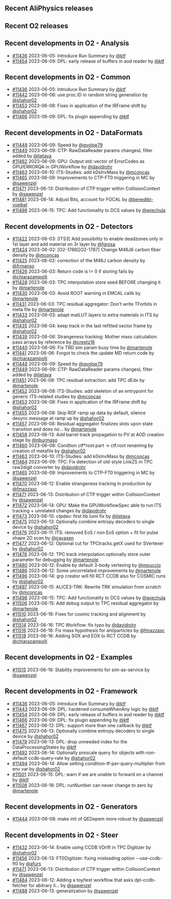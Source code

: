 ## Recent AliPhysics releases
## Recent O2 releases
## Recent developments in O2 - Analysis
- [\#11436](https://github.com/AliceO2Group/AliceO2/pull/11436) 2023-06-05: Introduce Run Summary by [@ktf](https://github.com/ktf)
- [\#11454](https://github.com/AliceO2Group/AliceO2/pull/11454) 2023-06-09: DPL: early release of buffers in aod reader by [@ktf](https://github.com/ktf)
## Recent developments in O2 - Common
- [\#11436](https://github.com/AliceO2Group/AliceO2/pull/11436) 2023-06-05: Introduce Run Summary by [@ktf](https://github.com/ktf)
- [\#11442](https://github.com/AliceO2Group/AliceO2/pull/11442) 2023-06-06: use proc.ID in random string generation by [@shahor02](https://github.com/shahor02)
- [\#11453](https://github.com/AliceO2Group/AliceO2/pull/11453) 2023-06-08: Fixes in application of the IRFrame shift by [@shahor02](https://github.com/shahor02)
- [\#11466](https://github.com/AliceO2Group/AliceO2/pull/11466) 2023-06-09: DPL: fix plugin appending by [@ktf](https://github.com/ktf)
## Recent developments in O2 - DataFormats
- [\#11448](https://github.com/AliceO2Group/AliceO2/pull/11448) 2023-06-09: Speed by [@gvolpe79](https://github.com/gvolpe79)
- [\#11449](https://github.com/AliceO2Group/AliceO2/pull/11449) 2023-06-09: CTP: RawDataReader params changesL filter added by [@lietava](https://github.com/lietava)
- [\#11462](https://github.com/AliceO2Group/AliceO2/pull/11462) 2023-06-09: GPU: Output std::vector of ErrorCodes as GPU/ERRORQA in GPUWorkflow by [@davidrohr](https://github.com/davidrohr)
- [\#11463](https://github.com/AliceO2Group/AliceO2/pull/11463) 2023-06-10: ITS-Studies: add k0sInvMass by [@mconcas](https://github.com/mconcas)
- [\#11465](https://github.com/AliceO2Group/AliceO2/pull/11465) 2023-06-09: Improvements to CTP-FT0 triggering in MC by [@sawenzel](https://github.com/sawenzel)
- [\#11471](https://github.com/AliceO2Group/AliceO2/pull/11471) 2023-06-13: Distribution of CTP trigger within CollisionContext by [@sawenzel](https://github.com/sawenzel)
- [\#11481](https://github.com/AliceO2Group/AliceO2/pull/11481) 2023-06-14: Adjust Bits, account for FOCAL by [@benedikt-voelkel](https://github.com/benedikt-voelkel)
- [\#11498](https://github.com/AliceO2Group/AliceO2/pull/11498) 2023-06-15: TPC: Add functionality to DCS values by [@wiechula](https://github.com/wiechula)
## Recent developments in O2 - Detectors
- [\#11422](https://github.com/AliceO2Group/AliceO2/pull/11422) 2023-06-03: [ITS3] Add possibility to enable deadzones only in 1st layer and add material on 3r layer by [@fgrosa](https://github.com/fgrosa)
- [\#11424](https://github.com/AliceO2Group/AliceO2/pull/11424) 2023-06-02:  [O2-1788][O2-1787] Change M46J6 carbon fiber density by [@mconcas](https://github.com/mconcas)
- [\#11425](https://github.com/AliceO2Group/AliceO2/pull/11425) 2023-06-02: correction of the  M46J carbon density by [@frmanso](https://github.com/frmanso)
- [\#11426](https://github.com/AliceO2Group/AliceO2/pull/11426) 2023-06-03: Return code is != 0 if storing fails by [@chiarazampolli](https://github.com/chiarazampolli)
- [\#11428](https://github.com/AliceO2Group/AliceO2/pull/11428) 2023-06-03: TPC interpolation store seed BEFORE changing it by [@martenole](https://github.com/martenole)
- [\#11430](https://github.com/AliceO2Group/AliceO2/pull/11430) 2023-06-03: Avoid ROOT warning in EMCAL calib by [@martenole](https://github.com/martenole)
- [\#11431](https://github.com/AliceO2Group/AliceO2/pull/11431) 2023-06-03: TPC residual aggregator: Don't write TForbits in meta file by [@martenole](https://github.com/martenole)
- [\#11433](https://github.com/AliceO2Group/AliceO2/pull/11433) 2023-06-03: adapt matLUT layers to extra materials in ITS by [@shahor02](https://github.com/shahor02)
- [\#11435](https://github.com/AliceO2Group/AliceO2/pull/11435) 2023-06-04: keep track in the last refitted sector frame by [@shahor02](https://github.com/shahor02)
- [\#11439](https://github.com/AliceO2Group/AliceO2/pull/11439) 2023-06-06: Strangeness tracking: Mother mass calculation: pass arrays by reference by [@creetz16](https://github.com/creetz16)
- [\#11440](https://github.com/AliceO2Group/AliceO2/pull/11440) 2023-06-06: Fix TRD sim param busy time by [@martenole](https://github.com/martenole)
- [\#11441](https://github.com/AliceO2Group/AliceO2/pull/11441) 2023-06-06: Forgot to check the update MD return code by [@chiarazampolli](https://github.com/chiarazampolli)
- [\#11448](https://github.com/AliceO2Group/AliceO2/pull/11448) 2023-06-09: Speed by [@gvolpe79](https://github.com/gvolpe79)
- [\#11449](https://github.com/AliceO2Group/AliceO2/pull/11449) 2023-06-09: CTP: RawDataReader params changesL filter added by [@lietava](https://github.com/lietava)
- [\#11451](https://github.com/AliceO2Group/AliceO2/pull/11451) 2023-06-08: TPC residual extraction: add TPC dEdx by [@martenole](https://github.com/martenole)
- [\#11452](https://github.com/AliceO2Group/AliceO2/pull/11452) 2023-06-08: ITS-Studies: add skeleton of an entrypoint for generic ITS-related studies by [@mconcas](https://github.com/mconcas)
- [\#11453](https://github.com/AliceO2Group/AliceO2/pull/11453) 2023-06-08: Fixes in application of the IRFrame shift by [@shahor02](https://github.com/shahor02)
- [\#11455](https://github.com/AliceO2Group/AliceO2/pull/11455) 2023-06-08: Skip ROF ramp up data by default, silence desync.message at ramp up by [@shahor02](https://github.com/shahor02)
- [\#11457](https://github.com/AliceO2Group/AliceO2/pull/11457) 2023-06-08: Residual aggregator finalizes slots upon state transition and does no… by [@martenole](https://github.com/martenole)
- [\#11458](https://github.com/AliceO2Group/AliceO2/pull/11458) 2023-06-13: Add barrel track propagation to PV at AOD creation stage by [@nburmaso](https://github.com/nburmaso)
- [\#11460](https://github.com/AliceO2Group/AliceO2/pull/11460) 2023-06-08: Condtion ctf*root.part -> ctf.root renaming by creation of metafile by [@shahor02](https://github.com/shahor02)
- [\#11463](https://github.com/AliceO2Group/AliceO2/pull/11463) 2023-06-10: ITS-Studies: add k0sInvMass by [@mconcas](https://github.com/mconcas)
- [\#11464](https://github.com/AliceO2Group/AliceO2/pull/11464) 2023-06-09: TPC: Fix detection of old-style LinkZS in TPC raw2digit converter by [@davidrohr](https://github.com/davidrohr)
- [\#11465](https://github.com/AliceO2Group/AliceO2/pull/11465) 2023-06-09: Improvements to CTP-FT0 triggering in MC by [@sawenzel](https://github.com/sawenzel)
- [\#11470](https://github.com/AliceO2Group/AliceO2/pull/11470) 2023-06-12: Enable strangeness tracking in production by [@fmazzasc](https://github.com/fmazzasc)
- [\#11471](https://github.com/AliceO2Group/AliceO2/pull/11471) 2023-06-13: Distribution of CTP trigger within CollisionContext by [@sawenzel](https://github.com/sawenzel)
- [\#11472](https://github.com/AliceO2Group/AliceO2/pull/11472) 2023-06-14: GPU: Make the GPUWorkflowSpec able to run ITS tracking + unrelated changes by [@davidrohr](https://github.com/davidrohr)
- [\#11473](https://github.com/AliceO2Group/AliceO2/pull/11473) 2023-06-10: ctpdev: first hb lumi fix by [@lietava](https://github.com/lietava)
- [\#11475](https://github.com/AliceO2Group/AliceO2/pull/11475) 2023-06-13: Optionally combine entropy decoders to single device  by [@shahor02](https://github.com/shahor02)
- [\#11476](https://github.com/AliceO2Group/AliceO2/pull/11476) 2023-06-11: ITS: removed EoS / non EoS option + fit for pulse shape 2D scan by [@iravasen](https://github.com/iravasen)
- [\#11477](https://github.com/AliceO2Group/AliceO2/pull/11477) 2023-06-12: Optional cut for TPCtracks.getX used for SVertexer by [@shahor02](https://github.com/shahor02)
- [\#11478](https://github.com/AliceO2Group/AliceO2/pull/11478) 2023-06-12: TPC track interpolation optionally store outer parameter for debugging by [@martenole](https://github.com/martenole)
- [\#11480](https://github.com/AliceO2Group/AliceO2/pull/11480) 2023-06-12: Enable by default 3-body vertexing by [@mpuccio](https://github.com/mpuccio)
- [\#11486](https://github.com/AliceO2Group/AliceO2/pull/11486) 2023-06-12: Some uncorrelated improvements by [@martenole](https://github.com/martenole)
- [\#11496](https://github.com/AliceO2Group/AliceO2/pull/11496) 2023-06-14: grp creator will fill RCT CCDB also for COSMIC runs by [@shahor02](https://github.com/shahor02)
- [\#11497](https://github.com/AliceO2Group/AliceO2/pull/11497) 2023-06-15: ALICE3-TRK: Rewrite TRK simulation from scratch by [@mconcas](https://github.com/mconcas)
- [\#11498](https://github.com/AliceO2Group/AliceO2/pull/11498) 2023-06-15: TPC: Add functionality to DCS values by [@wiechula](https://github.com/wiechula)
- [\#11506](https://github.com/AliceO2Group/AliceO2/pull/11506) 2023-06-15: Add debug output to TPC residual aggregator by [@martenole](https://github.com/martenole)
- [\#11510](https://github.com/AliceO2Group/AliceO2/pull/11510) 2023-06-16: Fixes for cosmic tracking and alignment by [@shahor02](https://github.com/shahor02)
- [\#11514](https://github.com/AliceO2Group/AliceO2/pull/11514) 2023-06-16: TPC Workflow: fix typo by [@davidrohr](https://github.com/davidrohr)
- [\#11516](https://github.com/AliceO2Group/AliceO2/pull/11516) 2023-06-16: Fix mass hypothesis for antiparticles by [@fmazzasc](https://github.com/fmazzasc)
- [\#11518](https://github.com/AliceO2Group/AliceO2/pull/11518) 2023-06-16: Adding SOX and EOX to RCT CCDB by [@chiarazampolli](https://github.com/chiarazampolli)
## Recent developments in O2 - Examples
- [\#11515](https://github.com/AliceO2Group/AliceO2/pull/11515) 2023-06-16: Stability improvements for sim-as-service by [@sawenzel](https://github.com/sawenzel)
## Recent developments in O2 - Framework
- [\#11436](https://github.com/AliceO2Group/AliceO2/pull/11436) 2023-06-05: Introduce Run Summary by [@ktf](https://github.com/ktf)
- [\#11443](https://github.com/AliceO2Group/AliceO2/pull/11443) 2023-06-09: DPL: hardened consumeWhenAny logic by [@ktf](https://github.com/ktf)
- [\#11454](https://github.com/AliceO2Group/AliceO2/pull/11454) 2023-06-09: DPL: early release of buffers in aod reader by [@ktf](https://github.com/ktf)
- [\#11466](https://github.com/AliceO2Group/AliceO2/pull/11466) 2023-06-09: DPL: fix plugin appending by [@ktf](https://github.com/ktf)
- [\#11467](https://github.com/AliceO2Group/AliceO2/pull/11467) 2023-06-12: DPL: support more than one callback by [@ktf](https://github.com/ktf)
- [\#11475](https://github.com/AliceO2Group/AliceO2/pull/11475) 2023-06-13: Optionally combine entropy decoders to single device  by [@shahor02](https://github.com/shahor02)
- [\#11479](https://github.com/AliceO2Group/AliceO2/pull/11479) 2023-06-13: DPL: drop unneeded index for the DataProcessingStates by [@ktf](https://github.com/ktf)
- [\#11492](https://github.com/AliceO2Group/AliceO2/pull/11492) 2023-06-14: Optionally prescale query for objects with non-default ccdb-query-rate by [@shahor02](https://github.com/shahor02)
- [\#11494](https://github.com/AliceO2Group/AliceO2/pull/11494) 2023-06-14: Allow setting condition-tf-per-query-multiplier from env var by [@shahor02](https://github.com/shahor02)
- [\#11501](https://github.com/AliceO2Group/AliceO2/pull/11501) 2023-06-15: DPL: warn if we are unable to forward on a channel by [@ktf](https://github.com/ktf)
- [\#11508](https://github.com/AliceO2Group/AliceO2/pull/11508) 2023-06-16: DPL: runNumber can never change to zero by [@martenole](https://github.com/martenole)
## Recent developments in O2 - Generators
- [\#11444](https://github.com/AliceO2Group/AliceO2/pull/11444) 2023-06-06: make init of QEDepem more robust by [@sawenzel](https://github.com/sawenzel)
## Recent developments in O2 - Steer
- [\#11432](https://github.com/AliceO2Group/AliceO2/pull/11432) 2023-06-14: Enable using CCDB VDrift in TPC Digitizer by [@shahor02](https://github.com/shahor02)
- [\#11456](https://github.com/AliceO2Group/AliceO2/pull/11456) 2023-06-13: FT0Digitizer: fixing misleading option --use-ccdb-ft0 by [@afurs](https://github.com/afurs)
- [\#11471](https://github.com/AliceO2Group/AliceO2/pull/11471) 2023-06-13: Distribution of CTP trigger within CollisionContext by [@sawenzel](https://github.com/sawenzel)
- [\#11484](https://github.com/AliceO2Group/AliceO2/pull/11484) 2023-06-12: Adding a toy/test workflow that asks dpl-ccdb-fetcher for abitrary li… by [@sawenzel](https://github.com/sawenzel)
- [\#11488](https://github.com/AliceO2Group/AliceO2/pull/11488) 2023-06-13: generalization by [@sawenzel](https://github.com/sawenzel)

